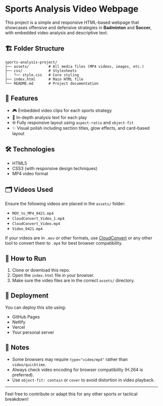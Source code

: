 
# Sports Analysis Video Webpage

This project is a simple and responsive HTML-based webpage that showcases offensive and defensive strategies in **Badminton** and **Soccer**, with embedded video analysis and descriptive text.

## 🏗 Folder Structure

```
sports-analysis-project/
├── assets/         # All media files (MP4 videos, images, etc.)
├── css/            # Stylesheets
│   └── style.css   # Core styling
├── index.html      # Main HTML file
└── README.md       # Project documentation
```

## 📸 Features

- 🎮 Embedded video clips for each sports strategy
- 🧠 In-depth analysis text for each play
- 🌐 Fully responsive layout using `aspect-ratio` and `object-fit`
- ✨ Visual polish including section titles, glow effects, and card-based layout

## 🛠 Technologies

- HTML5
- CSS3 (with responsive design techniques)
- MP4 video format

## 🗂 Videos Used

Ensure the following videos are placed in the `assets/` folder:
- `MOV_to_MP4_0421.mp4`
- `CloudConvert_Video_1.mp4`
- `CloudConvert_Video.mp4`
- `Video_0421.mp4`

If your videos are in `.mov` or other formats, use [CloudConvert](https://cloudconvert.com/) or any other tool to convert them to `.mp4` for best browser compatibility.

## 🧪 How to Run

1. Clone or download this repo.
2. Open the `index.html` file in your browser.
3. Make sure the video files are in the correct `assets/` directory.

## 🚀 Deployment

You can deploy this site using:
- GitHub Pages
- Netlify
- Vercel
- Your personal server

## 📌 Notes

- Some browsers may require `type="video/mp4"` rather than `video/quicktime`.
- Always check video encoding for browser compatibility (H.264 is preferred).
- Use `object-fit: contain` or `cover` to avoid distortion in video playback.

---

Feel free to contribute or adapt this for any other sports or tactical breakdown!
